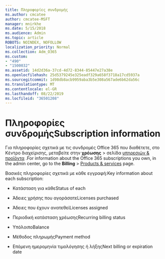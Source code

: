 ```yaml
---
title: Πληροφορίες συνδρομής
ms.author: cmcatee
author: cmcatee-MSFT
manager: mnirkhe
ms.date: 5/15/2018
ms.audience: Admin
ms.topic: article
ROBOTS: NOINDEX, NOFOLLOW
localization_priority: Normal
ms.collection: Adm_O365
ms.custom:
- "490"
- "1500032"
ms.assetid: 14d2d36a-37cd-4d72-8344-85447e27a38e
ms.openlocfilehash: 25d5379245e325eadf329a658f3718a17cd5937a
ms.sourcegitcommit: 1d98db8acb9959aba3b5e308a567ade6b62da56c
ms.translationtype: MT
ms.contentlocale: el-GR
ms.lasthandoff: 08/22/2019
ms.locfileid: "36501208"
---
```

# <a name="subscription-information"></a><span data-ttu-id="af88b-102">Πληροφορίες συνδρομής</span><span class="sxs-lookup"><span data-stu-id="af88b-102">Subscription information</span></span>

<span data-ttu-id="af88b-103">Για πληροφορίες σχετικά με τις συνδρομές Office 365 που διαθέτετε, στο Κέντρο διαχείρισης, μεταβείτε στην **χρέωσης** \> σελίδα [υπηρεσιών & προϊόντα](https://go.microsoft.com/fwlink/p/?linkid=842054) .</span><span class="sxs-lookup"><span data-stu-id="af88b-103">For information about the Office 365 subscriptions you own, in the admin center, go to the **Billing** \> [Products & services](https://go.microsoft.com/fwlink/p/?linkid=842054) page.</span></span>
  
<span data-ttu-id="af88b-104">Βασικές πληροφορίες σχετικά με κάθε εγγραφή:</span><span class="sxs-lookup"><span data-stu-id="af88b-104">Key information about each subscription:</span></span>
  
- <span data-ttu-id="af88b-105">Κατάσταση για κάθε</span><span class="sxs-lookup"><span data-stu-id="af88b-105">Status of each</span></span>

- <span data-ttu-id="af88b-106">Άδειες χρήσης που αγοράσατε</span><span class="sxs-lookup"><span data-stu-id="af88b-106">Licenses purchased</span></span>

- <span data-ttu-id="af88b-107">Άδειες που έχουν ανατεθεί</span><span class="sxs-lookup"><span data-stu-id="af88b-107">Licenses assigned</span></span>

- <span data-ttu-id="af88b-108">Περιοδική κατάσταση χρέωσης</span><span class="sxs-lookup"><span data-stu-id="af88b-108">Recurring billing status</span></span>

- <span data-ttu-id="af88b-109">Υπόλοιπο</span><span class="sxs-lookup"><span data-stu-id="af88b-109">Balance</span></span>

- <span data-ttu-id="af88b-110">Μέθοδος πληρωμής</span><span class="sxs-lookup"><span data-stu-id="af88b-110">Payment method</span></span>

- <span data-ttu-id="af88b-111">Επόμενη ημερομηνία τιμολόγησης ή λήξης</span><span class="sxs-lookup"><span data-stu-id="af88b-111">Next billing or expiration date</span></span>